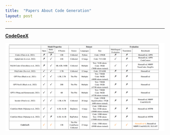 ```yaml
---
title:  "Papers About Code Generation"
layout: post
---
```


-----
**[CodeGeeX](https://arxiv.org/abs/2303.17568)**

![language models related to programming languages](../assets/img/2023/2023-04-01-code-generation/img1.png)

